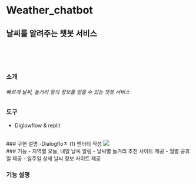 # Weather_chatbot
## 날씨를 알려주는 챗봇 서비스
<br/><br/><br/>

### 소개
###### 빠르게 날씨, 놀거리 등의 정보를 얻을 수 있는 챗봇 서비스
### 도구
- Diglowflow & replit 
<br/> 
### 구현 설명
-Dialogfloㅈ
(1) 엔터티 작성
<img src="[이미지URL](https://user-images.githubusercontent.com/80025812/229331057-a35ca62e-0ffd-4752-bfc9-7a4251c36738.png)">

<br/> 
### 기능
- 지역별 오늘, 내일 날씨 알림
- 날씨별 놀거리 추천 사이트 제공
- 월별 공휴일 제공
- 일주일 상세 날씨 정보 사이트 제공

<br/> 

### 기능 설명
